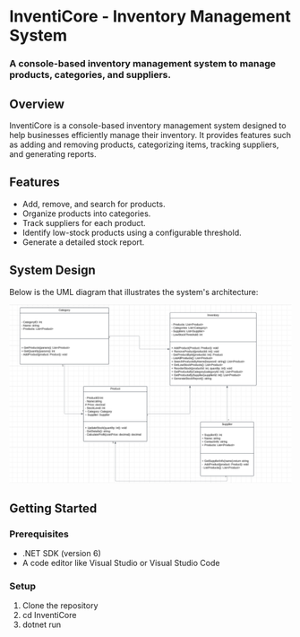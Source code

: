 # InventiCore - Inventory Management System
### A console-based inventory management system to manage products, categories, and suppliers.

## Overview
InventiCore is a console-based inventory management system designed to help businesses efficiently manage their inventory.
It provides features such as adding and removing products, categorizing items, tracking suppliers, and generating reports.

## Features
- Add, remove, and search for products.
- Organize products into categories.
- Track suppliers for each product.
- Identify low-stock products using a configurable threshold.
- Generate a detailed stock report.

## System Design
Below is the UML diagram that illustrates the system's architecture:

![UML Diagram](./InventiCore/docs/UML5.png)

## Getting Started 

### Prerequisites
- .NET SDK (version 6)
- A code editor like Visual Studio or Visual Studio Code

### Setup
1. Clone the repository
2. cd InventiCore
3. dotnet run 